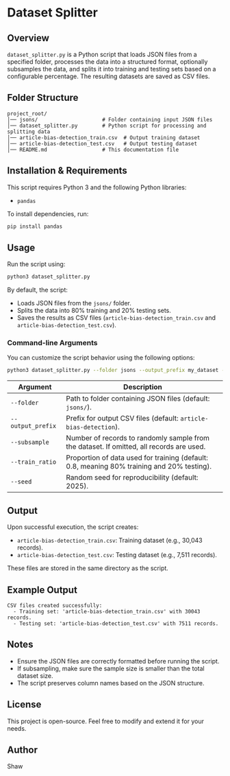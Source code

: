 # Dataset Splitter

## Overview
`dataset_splitter.py` is a Python script that loads JSON files from a specified folder, processes the data into a structured format, optionally subsamples the data, and splits it into training and testing sets based on a configurable percentage. The resulting datasets are saved as CSV files.

## Folder Structure
```
project_root/
│── jsons/                     # Folder containing input JSON files
│── dataset_splitter.py        # Python script for processing and splitting data
│── article-bias-detection_train.csv  # Output training dataset
│── article-bias-detection_test.csv   # Output testing dataset
│── README.md                  # This documentation file
```

## Installation & Requirements
This script requires Python 3 and the following Python libraries:
- `pandas`

To install dependencies, run:
```sh
pip install pandas
```

## Usage
Run the script using:
```sh
python3 dataset_splitter.py
```
By default, the script:
- Loads JSON files from the `jsons/` folder.
- Splits the data into 80% training and 20% testing sets.
- Saves the results as CSV files (`article-bias-detection_train.csv` and `article-bias-detection_test.csv`).

### Command-line Arguments
You can customize the script behavior using the following options:
```sh
python3 dataset_splitter.py --folder jsons --output_prefix my_dataset --subsample 10000 --train_ratio 0.75 --seed 42
```

| Argument        | Description |
|----------------|-------------|
| `--folder`     | Path to folder containing JSON files (default: `jsons/`). |
| `--output_prefix` | Prefix for output CSV files (default: `article-bias-detection`). |
| `--subsample`  | Number of records to randomly sample from the dataset. If omitted, all records are used. |
| `--train_ratio` | Proportion of data used for training (default: 0.8, meaning 80% training and 20% testing). |
| `--seed`       | Random seed for reproducibility (default: 2025). |

## Output
Upon successful execution, the script creates:
- `article-bias-detection_train.csv`: Training dataset (e.g., 30,043 records).
- `article-bias-detection_test.csv`: Testing dataset (e.g., 7,511 records).

These files are stored in the same directory as the script.

## Example Output
```
CSV files created successfully:
  - Training set: 'article-bias-detection_train.csv' with 30043 records.
  - Testing set: 'article-bias-detection_test.csv' with 7511 records.
```

## Notes
- Ensure the JSON files are correctly formatted before running the script.
- If subsampling, make sure the sample size is smaller than the total dataset size.
- The script preserves column names based on the JSON structure.

## License
This project is open-source. Feel free to modify and extend it for your needs.

## Author
Shaw

